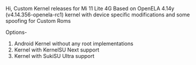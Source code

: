 Hi,
Custom Kernel releases for Mi 11 Lite 4G
Based on OpenELA 4.14y (v4.14.356-openela-rc1) kernel with device specific modifications and some spoofing for Custom Roms

Options-
1. Android Kernel without any root implementations
2. Kernel with KernelSU Next support
3. Kernel with SukiSU Ultra support
